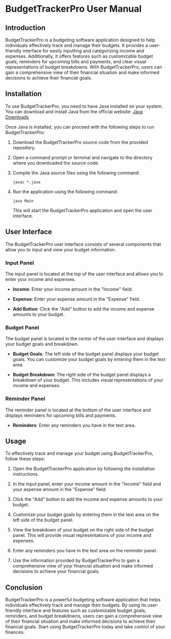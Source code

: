 # BudgetTrackerPro User Manual

## Introduction

BudgetTrackerPro is a budgeting software application designed to help individuals effectively track and manage their budgets. It provides a user-friendly interface for easily inputting and categorizing income and expenses. Additionally, it offers features such as customizable budget goals, reminders for upcoming bills and payments, and clear visual representations of budget breakdowns. With BudgetTrackerPro, users can gain a comprehensive view of their financial situation and make informed decisions to achieve their financial goals.

## Installation

To use BudgetTrackerPro, you need to have Java installed on your system. You can download and install Java from the official website: [Java Downloads](https://www.oracle.com/java/technologies/javase-jdk11-downloads.html)

Once Java is installed, you can proceed with the following steps to run BudgetTrackerPro:

1. Download the BudgetTrackerPro source code from the provided repository.

2. Open a command prompt or terminal and navigate to the directory where you downloaded the source code.

3. Compile the Java source files using the following command:

   ```
   javac *.java
   ```

4. Run the application using the following command:

   ```
   java Main
   ```

   This will start the BudgetTrackerPro application and open the user interface.

## User Interface

The BudgetTrackerPro user interface consists of several components that allow you to input and view your budget information.

### Input Panel

The input panel is located at the top of the user interface and allows you to enter your income and expenses.

- **Income**: Enter your income amount in the "Income" field.

- **Expense**: Enter your expense amount in the "Expense" field.

- **Add Button**: Click the "Add" button to add the income and expense amounts to your budget.

### Budget Panel

The budget panel is located in the center of the user interface and displays your budget goals and breakdown.

- **Budget Goals**: The left side of the budget panel displays your budget goals. You can customize your budget goals by entering them in the text area.

- **Budget Breakdown**: The right side of the budget panel displays a breakdown of your budget. This includes visual representations of your income and expenses.

### Reminder Panel

The reminder panel is located at the bottom of the user interface and displays reminders for upcoming bills and payments.

- **Reminders**: Enter any reminders you have in the text area.

## Usage

To effectively track and manage your budget using BudgetTrackerPro, follow these steps:

1. Open the BudgetTrackerPro application by following the installation instructions.

2. In the input panel, enter your income amount in the "Income" field and your expense amount in the "Expense" field.

3. Click the "Add" button to add the income and expense amounts to your budget.

4. Customize your budget goals by entering them in the text area on the left side of the budget panel.

5. View the breakdown of your budget on the right side of the budget panel. This will provide visual representations of your income and expenses.

6. Enter any reminders you have in the text area on the reminder panel.

7. Use the information provided by BudgetTrackerPro to gain a comprehensive view of your financial situation and make informed decisions to achieve your financial goals.

## Conclusion

BudgetTrackerPro is a powerful budgeting software application that helps individuals effectively track and manage their budgets. By using its user-friendly interface and features such as customizable budget goals, reminders, and budget breakdowns, users can gain a comprehensive view of their financial situation and make informed decisions to achieve their financial goals. Start using BudgetTrackerPro today and take control of your finances.